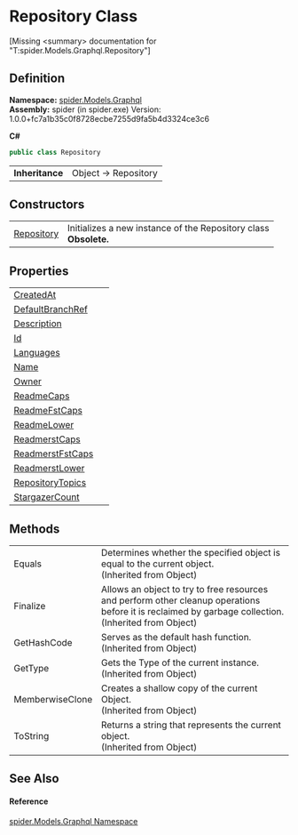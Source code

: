 # Repository Class


\[Missing &lt;summary&gt; documentation for "T:spider.Models.Graphql.Repository"\]



## Definition
**Namespace:** <a href="a7324a28-4f46-beaa-9269-26a8fa385391">spider.Models.Graphql</a>  
**Assembly:** spider (in spider.exe) Version: 1.0.0+fc7a1b35c0f8728ecbe7255d9fa5b4d3324ce3c6

**C#**
``` C#
public class Repository
```

<table><tr><td><strong>Inheritance</strong></td><td>Object  →  Repository</td></tr>
</table>



## Constructors
<table>
<tr>
<td><a href="b65d42ed-1566-4596-e0cf-57353837096d">Repository</a></td>
<td>Initializes a new instance of the Repository class<br /><strong>Obsolete.</strong></td></tr>
</table>

## Properties
<table>
<tr>
<td><a href="977befe7-24cc-d8bb-04bd-9442c04aef24">CreatedAt</a></td>
<td> </td></tr>
<tr>
<td><a href="536112d8-50e6-7e07-fa85-a1d6b5482e1e">DefaultBranchRef</a></td>
<td> </td></tr>
<tr>
<td><a href="7bfbf214-47c1-6b32-e9bf-4752e847dad0">Description</a></td>
<td> </td></tr>
<tr>
<td><a href="ac6d1b97-af42-0758-3161-541bd81b6f81">Id</a></td>
<td> </td></tr>
<tr>
<td><a href="5bd9b2d3-d35d-6447-1618-9462ed2f2507">Languages</a></td>
<td> </td></tr>
<tr>
<td><a href="d25193e6-1aa9-faeb-de8a-914093f539a8">Name</a></td>
<td> </td></tr>
<tr>
<td><a href="fe311d8c-6648-5e3d-526f-71e3efb75aa7">Owner</a></td>
<td> </td></tr>
<tr>
<td><a href="22170757-ac14-5734-a8e1-1e5e86317f53">ReadmeCaps</a></td>
<td> </td></tr>
<tr>
<td><a href="e5f744f8-1ec5-b7f2-4db1-ed7996110549">ReadmeFstCaps</a></td>
<td> </td></tr>
<tr>
<td><a href="73694353-63a6-a221-25cf-60a9d84a157c">ReadmeLower</a></td>
<td> </td></tr>
<tr>
<td><a href="afa1d169-cd99-e07a-3ac3-5ef198b0036f">ReadmerstCaps</a></td>
<td> </td></tr>
<tr>
<td><a href="64b32cfb-d436-1451-1e53-bd84858914d4">ReadmerstFstCaps</a></td>
<td> </td></tr>
<tr>
<td><a href="641482e7-a7bc-3623-3b59-e4d02da1c9c3">ReadmerstLower</a></td>
<td> </td></tr>
<tr>
<td><a href="611d3b44-2fc4-96ad-90d2-7882ecc4da38">RepositoryTopics</a></td>
<td> </td></tr>
<tr>
<td><a href="99a7b83e-90d7-0666-2b2b-2630512d024c">StargazerCount</a></td>
<td> </td></tr>
</table>

## Methods
<table>
<tr>
<td>Equals</td>
<td>Determines whether the specified object is equal to the current object.<br />(Inherited from Object)</td></tr>
<tr>
<td>Finalize</td>
<td>Allows an object to try to free resources and perform other cleanup operations before it is reclaimed by garbage collection.<br />(Inherited from Object)</td></tr>
<tr>
<td>GetHashCode</td>
<td>Serves as the default hash function.<br />(Inherited from Object)</td></tr>
<tr>
<td>GetType</td>
<td>Gets the Type of the current instance.<br />(Inherited from Object)</td></tr>
<tr>
<td>MemberwiseClone</td>
<td>Creates a shallow copy of the current Object.<br />(Inherited from Object)</td></tr>
<tr>
<td>ToString</td>
<td>Returns a string that represents the current object.<br />(Inherited from Object)</td></tr>
</table>

## See Also


#### Reference
<a href="a7324a28-4f46-beaa-9269-26a8fa385391">spider.Models.Graphql Namespace</a>  
